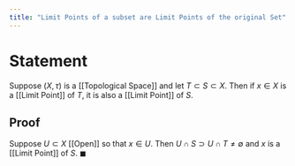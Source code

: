 ```yaml
---
title: "Limit Points of a subset are Limit Points of the original Set"
---
```


# Statement
Suppose $(X, \tau)$ is a [[Topological Space]] and let $T \subset S \subset X$. Then if $x \in X$ is a [[Limit Point]] of $T$, it is also a [[Limit Point]] of $S$.

## Proof
Suppose $U \subset X$ [[Open]] so that $x \in U$. Then $U \cap S \supset U \cap T \neq \emptyset$ and $x$ is a [[Limit Point]] of $S$. $\blacksquare$
